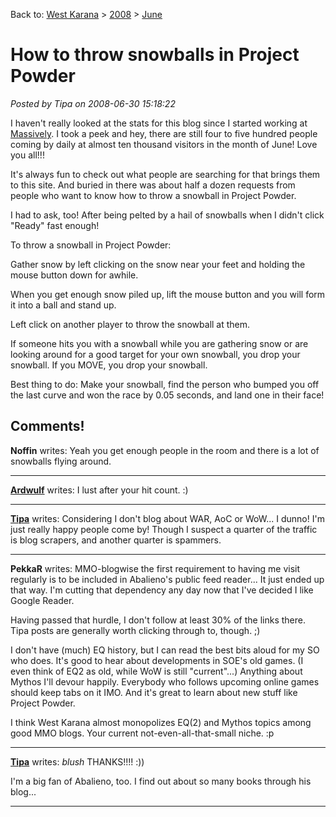 Back to: [West Karana](/posts/westkarana.md) > [2008](/posts/2008/westkarana.md) > [June](./westkarana.md)
# How to throw snowballs in Project Powder

*Posted by Tipa on 2008-06-30 15:18:22*

I haven't really looked at the stats for this blog since I started working at [Massively](http://massively.com). I took a peek and hey, there are still four to five hundred people coming by daily at almost ten thousand visitors in the month of June! Love you all!!!

It's always fun to check out what people are searching for that brings them to this site. And buried in there was about half a dozen requests from people who want to know how to throw a snowball in Project Powder.

I had to ask, too! After being pelted by a hail of snowballs when I didn't click "Ready" fast enough!

To throw a snowball in Project Powder:

Gather snow by left clicking on the snow near your feet and holding the mouse button down for awhile.

When you get enough snow piled up, lift the mouse button and you will form it into a ball and stand up.

Left click on another player to throw the snowball at them.

If someone hits you with a snowball while you are gathering snow or are looking around for a good target for your own snowball, you drop your snowball. If you MOVE, you drop your snowball.

Best thing to do: Make your snowball, find the person who bumped you off the last curve and won the race by 0.05 seconds, and land one in their face!

## Comments!

**Noffin** writes: Yeah you get enough people in the room and there is a lot of snowballs flying around.

---

**[Ardwulf](http://ardwulfslair.wordpress.com)** writes: I lust after your hit count. :)

---

**[Tipa](https://chasingdings.com)** writes: Considering I don't blog about WAR, AoC or WoW... I dunno! I'm just really happy people come by! Though I suspect a quarter of the traffic is blog scrapers, and another quarter is spammers.

---

**PekkaR** writes: MMO-blogwise the first requirement to having me visit regularly is to be included in Abalieno's public feed reader... It just ended up that way. I'm cutting that dependency any day now that I've decided I like Google Reader.

Having passed that hurdle, I don't follow at least 30% of the links there. Tipa posts are generally worth clicking through to, though. ;)

I don't have (much) EQ history, but I can read the best bits aloud for my SO who does. It's good to hear about developments in SOE's old games. (I even think of EQ2 as old, while WoW is still "current"...) Anything about Mythos I'll devour happily. Everybody who follows upcoming online games should keep tabs on it IMO. And it's great to learn about new stuff like Project Powder.

I think West Karana almost monopolizes EQ(2) and Mythos topics among good MMO blogs. Your current not-even-all-that-small niche. :p

---

**[Tipa](https://chasingdings.com)** writes: *blush* THANKS!!!! :))

I'm a big fan of Abalieno, too. I find out about so many books through his blog...

---

